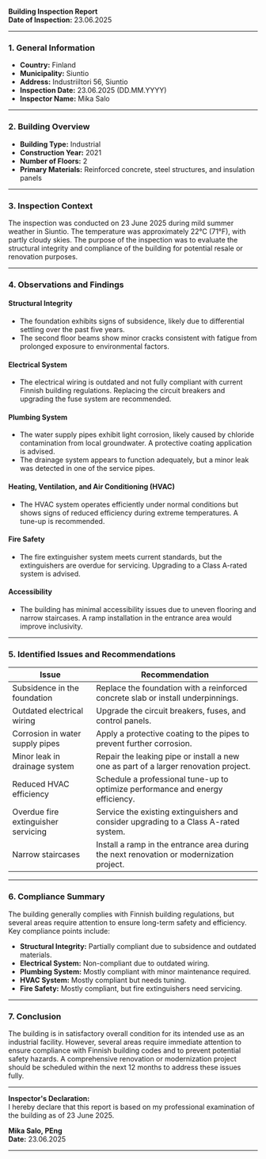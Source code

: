 

**Building Inspection Report**  
**Date of Inspection:** 23.06.2025  

---

### **1. General Information**  
- **Country:** Finland  
- **Municipality:** Siuntio  
- **Address:** Industriiltori 56, Siuntio  
- **Inspection Date:** 23.06.2025 (DD.MM.YYYY)  
- **Inspector Name:** Mika Salo  

---

### **2. Building Overview**  
- **Building Type:** Industrial  
- **Construction Year:** 2021  
- **Number of Floors:** 2  
- **Primary Materials:** Reinforced concrete, steel structures, and insulation panels  

---

### **3. Inspection Context**  
The inspection was conducted on 23 June 2025 during mild summer weather in Siuntio. The temperature was approximately 22°C (71°F), with partly cloudy skies. The purpose of the inspection was to evaluate the structural integrity and compliance of the building for potential resale or renovation purposes.

---

### **4. Observations and Findings**  

#### **Structural Integrity**  
- The foundation exhibits signs of subsidence, likely due to differential settling over the past five years.  
- The second floor beams show minor cracks consistent with fatigue from prolonged exposure to environmental factors.  

#### **Electrical System**  
- The electrical wiring is outdated and not fully compliant with current Finnish building regulations. Replacing the circuit breakers and upgrading the fuse system are recommended.  

#### **Plumbing System**  
- The water supply pipes exhibit light corrosion, likely caused by chloride contamination from local groundwater. A protective coating application is advised.  
- The drainage system appears to function adequately, but a minor leak was detected in one of the service pipes.  

#### **Heating, Ventilation, and Air Conditioning (HVAC)**  
- The HVAC system operates efficiently under normal conditions but shows signs of reduced efficiency during extreme temperatures. A tune-up is recommended.  

#### **Fire Safety**  
- The fire extinguisher system meets current standards, but the extinguishers are overdue for servicing. Upgrading to a Class A-rated system is advised.  

#### **Accessibility**  
- The building has minimal accessibility issues due to uneven flooring and narrow staircases. A ramp installation in the entrance area would improve inclusivity.  

---

### **5. Identified Issues and Recommendations**  

| **Issue**                          | **Recommendation**                                                                 |
|-------------------------------------|-----------------------------------------------------------------------------------|
| Subsidence in the foundation         | Replace the foundation with a reinforced concrete slab or install underpinnings.     |
| Outdated electrical wiring           | Upgrade the circuit breakers, fuses, and control panels.                        |
| Corrosion in water supply pipes       | Apply a protective coating to the pipes to prevent further corrosion.              |
| Minor leak in drainage system        | Repair the leaking pipe or install a new one as part of a larger renovation project.  |
| Reduced HVAC efficiency             | Schedule a professional tune-up to optimize performance and energy efficiency.    |
| Overdue fire extinguisher servicing  | Service the existing extinguishers and consider upgrading to a Class A-rated system.|
| Narrow staircases                   | Install a ramp in the entrance area during the next renovation or modernization project.|

---

### **6. Compliance Summary**  
The building generally complies with Finnish building regulations, but several areas require attention to ensure long-term safety and efficiency. Key compliance points include:  
- **Structural Integrity:** Partially compliant due to subsidence and outdated materials.  
- **Electrical System:** Non-compliant due to outdated wiring.  
- **Plumbing System:** Mostly compliant with minor maintenance required.  
- **HVAC System:** Mostly compliant but needs tuning.  
- **Fire Safety:** Mostly compliant, but fire extinguishers need servicing.  

---

### **7. Conclusion**  
The building is in satisfactory overall condition for its intended use as an industrial facility. However, several areas require immediate attention to ensure compliance with Finnish building codes and to prevent potential safety hazards. A comprehensive renovation or modernization project should be scheduled within the next 12 months to address these issues fully.

---

**Inspector's Declaration:**  
I hereby declare that this report is based on my professional examination of the building as of 23 June 2025.  

**Mika Salo, PEng**  
**Date:** 23.06.2025  

---